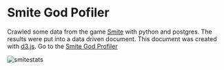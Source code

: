Smite God Pofiler
==========

Crawled some data from the game [Smite](https://account.hirezstudios.com/smitegame/default.aspx?ok=) with python and postgres. The results were put into a data driven document. This document was created with [d3.js](https://d3js.org/).
Go to the [Smite God Profiler](https://aahammer.github.io/smitestats.app/)

![smitestats](https://media.giphy.com/media/583Q0BUBtxCSYYR5NT/giphy.gif)
